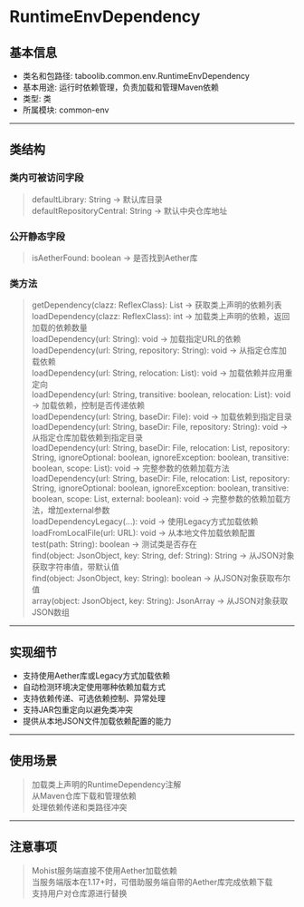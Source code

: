 # RuntimeEnvDependency  
## 基本信息  
- 类名和包路径: taboolib.common.env.RuntimeEnvDependency  
- 基本用途: 运行时依赖管理，负责加载和管理Maven依赖  
- 类型: 类  
- 所属模块: common-env  
---
## 类结构  
### 类内可被访问字段  
> defaultLibrary: String -> 默认库目录  
> defaultRepositoryCentral: String -> 默认中央仓库地址  
  
### 公开静态字段  
> isAetherFound: boolean -> 是否找到Aether库  
  
### 类方法  
> getDependency(clazz: ReflexClass): List<ParsedDependency> -> 获取类上声明的依赖列表  
> loadDependency(clazz: ReflexClass): int -> 加载类上声明的依赖，返回加载的依赖数量  
> loadDependency(url: String): void -> 加载指定URL的依赖  
> loadDependency(url: String, repository: String): void -> 从指定仓库加载依赖  
> loadDependency(url: String, relocation: List<JarRelocation>): void -> 加载依赖并应用重定向  
> loadDependency(url: String, transitive: boolean, relocation: List<JarRelocation>): void -> 加载依赖，控制是否传递依赖  
> loadDependency(url: String, baseDir: File): void -> 加载依赖到指定目录  
> loadDependency(url: String, baseDir: File, repository: String): void -> 从指定仓库加载依赖到指定目录  
> loadDependency(url: String, baseDir: File, relocation: List<JarRelocation>, repository: String, ignoreOptional: boolean, ignoreException: boolean, transitive: boolean, scope: List<DependencyScope>): void -> 完整参数的依赖加载方法  
> loadDependency(url: String, baseDir: File, relocation: List<JarRelocation>, repository: String, ignoreOptional: boolean, ignoreException: boolean, transitive: boolean, scope: List<DependencyScope>, external: boolean): void -> 完整参数的依赖加载方法，增加external参数  
> loadDependencyLegacy(...): void -> 使用Legacy方式加载依赖  
> loadFromLocalFile(url: URL): void -> 从本地文件加载依赖配置  
> test(path: String): boolean -> 测试类是否存在  
> find(object: JsonObject, key: String, def: String): String -> 从JSON对象获取字符串值，带默认值  
> find(object: JsonObject, key: String): boolean -> 从JSON对象获取布尔值  
> array(object: JsonObject, key: String): JsonArray -> 从JSON对象获取JSON数组  
---
## 实现细节  
- 支持使用Aether库或Legacy方式加载依赖  
- 自动检测环境决定使用哪种依赖加载方式  
- 支持依赖传递、可选依赖控制、异常处理  
- 支持JAR包重定向以避免类冲突  
- 提供从本地JSON文件加载依赖配置的能力  
---
## 使用场景  
> 加载类上声明的RuntimeDependency注解  
> 从Maven仓库下载和管理依赖  
> 处理依赖传递和类路径冲突  
---
## 注意事项  
> Mohist服务端直接不使用Aether加载依赖  
> 当服务端版本在1.17+时，可借助服务端自带的Aether库完成依赖下载  
> 支持用户对仓库源进行替换